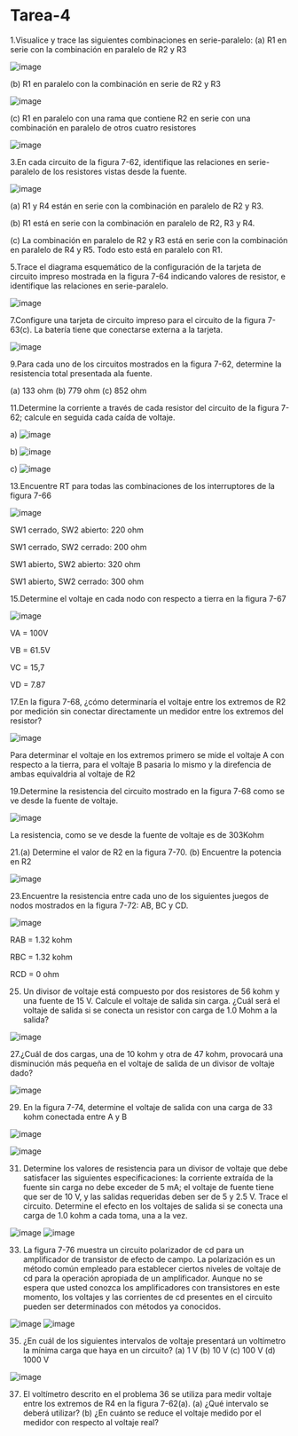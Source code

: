 # Tarea-4

1.Visualice y trace las siguientes combinaciones en serie-paralelo:
(a) R1 en serie con la combinación en paralelo de R2 y R3

![image](https://user-images.githubusercontent.com/116781677/208760788-ff7c7343-1ef0-4585-9ff0-8738d294312c.png)

(b) R1 en paralelo con la combinación en serie de R2 y R3

![image](https://user-images.githubusercontent.com/116781677/208760822-dd3d842a-0216-4554-ae03-e7d06ff6201d.png)

(c) R1 en paralelo con una rama que contiene R2 en serie con una combinación en paralelo de otros cuatro resistores

![image](https://user-images.githubusercontent.com/116781677/208760845-dd4d554e-e9dd-4768-99bf-7e0a18fe5812.png)

3.En cada circuito de la figura 7-62, identifique las relaciones en serie-paralelo de los resistores vistas desde la fuente.

![image](https://user-images.githubusercontent.com/116781677/208761048-252a441a-05b9-4176-9845-1111760d9767.png)

(a) R1 y R4 están en serie con la combinación en paralelo de R2 y R3.

(b) R1 está en serie con la combinación en paralelo de R2, R3 y R4.

(c) La combinación en paralelo de R2 y R3 está en serie con la combinación en paralelo de R4 y R5. Todo esto está en paralelo con R1. 

5.Trace el diagrama esquemático de la configuración de la tarjeta de circuito impreso mostrada en la figura 7-64 indicando valores de resistor, e identifique las relaciones en serie-paralelo.

![image](https://user-images.githubusercontent.com/116781677/208762353-a60d188b-81bb-4c8b-a96b-1fc549b294d6.png)

7.Configure una tarjeta de circuito impreso para el circuito de la figura 7-63(c). La batería tiene que conectarse externa a la tarjeta.

![image](https://user-images.githubusercontent.com/116781677/208764547-5a63b42b-169c-4025-b0af-ccf7dc5862e2.png)

9.Para cada uno de los circuitos mostrados en la figura 7-62, determine la resistencia total presentada ala fuente.

 (a) 133 ohm     (b) 779 ohm     (c) 852 ohm

11.Determine la corriente a través de cada resistor del circuito de la figura 7-62; calcule en seguida cada
caída de voltaje.

a) ![image](https://user-images.githubusercontent.com/116781677/208765578-2d5b98b5-b0eb-4df9-9425-3c63b2b4f01a.png)

b) ![image](https://user-images.githubusercontent.com/116781677/208765669-a4839927-8c02-4daa-80e4-8c7fab23267b.png)

c) ![image](https://user-images.githubusercontent.com/116781677/208765717-12e46665-60b2-4d59-8af7-9c54661c763f.png)

13.Encuentre RT para todas las combinaciones de los interruptores de la figura 7-66

![image](https://user-images.githubusercontent.com/116781677/208765902-82065998-33d3-405d-bfef-661c30881253.png)

SW1 cerrado, SW2 abierto: 220 ohm

SW1 cerrado, SW2 cerrado: 200 ohm 

SW1 abierto, SW2 abierto: 320 ohm

SW1 abierto, SW2 cerrado: 300 ohm

15.Determine el voltaje en cada nodo con respecto a tierra en la figura 7-67

![image](https://user-images.githubusercontent.com/116781677/208766529-1f6f100e-cae9-42fc-932f-3f3c3a9d1556.png)
 
 VA = 100V
 
 VB = 61.5V
 
 VC = 15,7
 
 VD = 7.87
 
17.En la figura 7-68, ¿cómo determinaría el voltaje entre los extremos de R2 por medición sin conectar directamente un medidor entre los extremos del resistor?
 
 ![image](https://user-images.githubusercontent.com/116781677/208771565-37496d24-9a22-43af-a583-332b0b3eb800.png)

Para determinar el voltaje en los extremos primero se mide el voltaje A con respecto a la tierra, para el voltaje B pasaria lo mismo y la direfencia de ambas equivaldria al voltaje de R2

19.Determine la resistencia del circuito mostrado en la figura 7-68 como se ve desde la fuente de voltaje.

 ![image](https://user-images.githubusercontent.com/116781677/208771565-37496d24-9a22-43af-a583-332b0b3eb800.png)

La resistencia, como se ve desde la fuente de voltaje es de 303Kohm
 
21.(a) Determine el valor de R2 en la figura 7-70. (b) Encuentre la potencia en R2

![image](https://user-images.githubusercontent.com/116781677/208774796-1727a41f-a80d-433d-a73d-5d0754b0eba4.png)

23.Encuentre la resistencia entre cada uno de los siguientes juegos de nodos mostrados en la figura 7-72:
AB, BC y CD.

![image](https://user-images.githubusercontent.com/116781677/208774939-3b664c35-3187-4332-a6ac-c629c195905e.png)

RAB = 1.32 kohm

RBC = 1.32 kohm

RCD = 0 ohm

25. Un divisor de voltaje está compuesto por dos resistores de 56 kohm y una fuente de 15 V. Calcule el voltaje de salida sin carga. ¿Cuál será el voltaje de salida si se conecta un resistor con carga de 1.0 Mohm a la salida?

![image](https://user-images.githubusercontent.com/116781677/208778100-61e46240-7475-408d-9658-a2244a6b9c0d.png)

27.¿Cuál de dos cargas, una de 10 kohm y otra de 47 kohm, provocará una disminución más pequeña en el voltaje de salida de un divisor de voltaje dado?

![image](https://user-images.githubusercontent.com/116781677/208779403-54819f13-538b-4c90-9952-fa9db1579593.png)

29. En la figura 7-74, determine el voltaje de salida con una carga de 33 kohm conectada entre A y B

![image](https://user-images.githubusercontent.com/116781677/208779449-53796482-562d-48de-a687-d60d2921a997.png)

![image](https://user-images.githubusercontent.com/116781677/208779501-a6b08eec-8164-4000-9842-7106e1a59e6f.png)

31. Determine los valores de resistencia para un divisor de voltaje que debe satisfacer las siguientes especificaciones: la corriente extraída de la fuente sin carga no debe exceder de 5 mA; el voltaje de fuente tiene que ser de 10 V, y las salidas requeridas deben ser de 5 y 2.5 V. Trace el circuito. Determine el efecto en los voltajes de salida si se conecta una carga de 1.0 kohm a cada toma, una a la vez.

![image](https://user-images.githubusercontent.com/116781677/208779708-d5fd207a-e6a0-419c-a1f5-70892474d806.png)
![image](https://user-images.githubusercontent.com/116781677/208780123-a0849c41-d8bb-437e-b31f-24217a94c81e.png)

33. La figura 7-76 muestra un circuito polarizador de cd para un amplificador de transistor de efecto de campo. La polarización es un método común empleado para establecer ciertos niveles de voltaje de cd para la operación apropiada de un amplificador. Aunque no se espera que usted conozca los amplificadores con transistores en este momento, los voltajes y las corrientes de cd presentes en el circuito pueden ser determinados con métodos ya conocidos.

![image](https://user-images.githubusercontent.com/116781677/208780210-6382c502-f979-458e-b773-62cf0e1788d9.png)
![image](https://user-images.githubusercontent.com/116781677/208780462-3f5d53a6-d16d-46fd-925c-28e462398ffc.png)

35. ¿En cuál de los siguientes intervalos de voltaje presentará un voltímetro la mínima carga que haya en un circuito?
(a) 1 V (b) 10 V (c) 100 V (d) 1000 V

![image](https://user-images.githubusercontent.com/116781677/208780775-b00b5755-c53f-458d-b773-d6c34a56468d.png)

37. El voltímetro descrito en el problema 36 se utiliza para medir voltaje entre los extremos de R4 en la figura 7-62(a).
(a) ¿Qué intervalo se deberá utilizar?
(b) ¿En cuánto se reduce el voltaje medido por el medidor con respecto al voltaje real?

